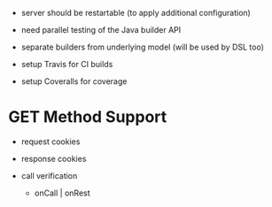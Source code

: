 
- server should be restartable (to apply additional configuration)
- need parallel testing of the Java builder API
- separate builders from underlying model (will be used by DSL too)

- setup Travis for CI builds
- setup Coveralls for coverage

# GET Method Support

- request cookies
- response cookies

- call verification
    - onCall | onRest


